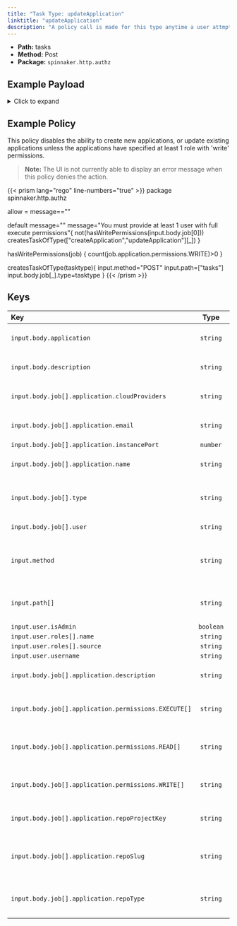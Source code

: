 ```yaml
---
title: "Task Type: updateApplication"
linktitle: "updateApplication"
description: "A policy call is made for this type anytime a user attmpts to edit an existing application."
---
```


- **Path:** tasks
- **Method:** Post
- **Package:** `spinnaker.http.authz`

## Example Payload

<details><summary>Click to expand</summary>

```json
{
  "input": {
    "body": {
      "application": "aftest2",
      "description": "Update Application: aftest2",
      "job": [
        {
          "application": {
            "cloudProviders": "kubernetes",
            "dataSources": {
              "disabled": [],
              "enabled": []
            },
            "description": "description2",
            "email": "dasdasd@trest.com",
            "instancePort": 80,
            "lastModifiedBy": "myUserName",
            "name": "aftest2",
            "permissions": {
              "EXECUTE": [
                "productmanagers"
              ],
              "READ": [
                "productmanagers"
              ],
              "WRITE": [
                "productmanagers"
              ]
            },
            "repoProjectKey": "project",
            "repoSlug": "name",
            "repoType": "github",
            "trafficGuards": [],
            "updateTs": "1621444448000",
            "user": "myUserName"
          },
          "type": "updateApplication",
          "user": "myUserName"
        }
      ]
    },
    "method": "POST",
    "path": [
      "tasks"
    ],
    "user": {
      "isAdmin": false,
      "roles": [
        {
          "name": "armory-io",
          "source": "GITHUB_TEAMS"
        },
        {
          "name": "productmanagers",
          "source": "GITHUB_TEAMS"
        }
      ],
      "username": "myUserName"
    }
  }
}
```
</details>

## Example Policy
This policy disables the ability to create new applications, or update existing applications unless the applications have specified at least 1 role with 'write' permissions.

> **Note:** The UI is not currently able to display an error message when this policy denies the action.

{{< prism lang="rego" line-numbers="true" >}}
package spinnaker.http.authz

allow = message==""

default message=""
message="You must provide at least 1 user with full execute permissions"{
  not(hasWritePermissions(input.body.job[0]))
  createsTaskOfType(["createApplication","updateApplication"][_])
}

hasWritePermissions(job) {
  count(job.application.permissions.WRITE)>0
}

createsTaskOfType(tasktype){
    input.method="POST"
    input.path=["tasks"]
    input.body.job[_].type=tasktype
}
{{< /prism >}}

## Keys

| Key                                                  |   Type    | Description                                                                                     |
| :--------------------------------------------------- | :-------: | ----------------------------------------------------------------------------------------------- |
| `input.body.application`                             | `string`  | The name of the application being created.                                                      |
| `input.body.description`                             | `string`  | The description of the application being created.                                               |
| `input.body.job[].application.cloudProviders`        | `string`  | The application's allowed cloud providers.                                                      |
| `input.body.job[].application.email`                 | `string`  | The email address of the owner of the application.                                              |
| `input.body.job[].application.instancePort`          | `number`  |                                                                                                 |
| `input.body.job[].application.name`                  | `string`  | The name of the application being created.                                                      |
| `input.body.job[].type`                              | `string`  | The type of task being run, in this case "createApplication".                                   |
| `input.body.job[].user`                              | `string`  | The ID of the user to run the job as.                                                           |
| `input.method`                                       | `string`  | The HTTP method by which the API is being called. When creating a task this is `POST`           |
| `input.path[]`                                       | `string`  | The API path of the job. When creating a new task this is the array `["tasks"]`                 |
| `input.user.isAdmin`                                 | `boolean` |                                                                                                 |
| `input.user.roles[].name`                            | `string`  |                                                                                                 |
| `input.user.roles[].source`                          | `string`  |                                                                                                 |
| `input.user.username`                                | `string`  |                                                                                                 |
| `input.body.job[].application.description`           | `string`  | The description of the application being created.                                               |
| `input.body.job[].application.permissions.EXECUTE[]` | `string`  | The list of roles that have execute permission to the application.                              |
| `input.body.job[].application.permissions.READ[]`    | `string`  | The list of roles that have read permission to the application.                                 |
| `input.body.job[].application.permissions.WRITE[]`   | `string`  | The list of roles that have write permission to the application.                                |
| `input.body.job[].application.repoProjectKey`        | `string`  | What is the unique ID of the project in source control.                                         |
| `input.body.job[].application.repoSlug`              | `string`  | What is the slug for the source code repo? Typically the repository's owner or organization ID. |
| `input.body.job[].application.repoType`              | `string`  | With what type of sourcecode repo is this application associated.                               |
